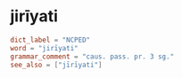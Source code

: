 # jirīyati

``` toml
dict_label = "NCPED"
word = "jirīyati"
grammar_comment = "caus. pass. pr. 3 sg."
see_also = ["jīrīyati"]
```

